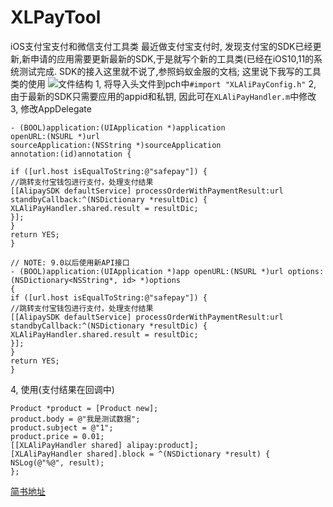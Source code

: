 # XLPayTool
iOS支付宝支付和微信支付工具类
最近做支付宝支付时, 发现支付宝的SDK已经更新,新申请的应用需要更新最新的SDK,于是就写个新的工具类(已经在iOS10,11的系统测试完成.
SDK的接入这里就不说了,参照蚂蚁金服的文档;
这里说下我写的工具类的使用
![文件结构](https://upload-images.jianshu.io/upload_images/4965226-927950545ffdd813.png?imageMogr2/auto-orient/strip%7CimageView2/2/w/1240)
1, 将导入头文件到pch中```#import "XLAliPayConfig.h"```
2, 由于最新的SDK只需要应用的appid和私钥, 因此可在```XLAliPayHandler.m```中修改
3, 修改AppDelegate
```
- (BOOL)application:(UIApplication *)application
openURL:(NSURL *)url
sourceApplication:(NSString *)sourceApplication
annotation:(id)annotation {

if ([url.host isEqualToString:@"safepay"]) {
//跳转支付宝钱包进行支付，处理支付结果
[[AlipaySDK defaultService] processOrderWithPaymentResult:url standbyCallback:^(NSDictionary *resultDic) {
XLAliPayHandler.shared.result = resultDic;
}];
}
return YES;
}

// NOTE: 9.0以后使用新API接口
- (BOOL)application:(UIApplication *)app openURL:(NSURL *)url options:(NSDictionary<NSString*, id> *)options
{
if ([url.host isEqualToString:@"safepay"]) {
//跳转支付宝钱包进行支付，处理支付结果
[[AlipaySDK defaultService] processOrderWithPaymentResult:url standbyCallback:^(NSDictionary *resultDic) {
XLAliPayHandler.shared.result = resultDic;
}];
}
return YES;
}
```
4, 使用(支付结果在回调中)
```
Product *product = [Product new];
product.body = @"我是测试数据";
product.subject = @"1";
product.price = 0.01;
[[XLAliPayHandler shared] alipay:product];
[XLAliPayHandler shared].block = ^(NSDictionary *result) {
NSLog(@"%@", result);
};
```
[简书地址](https://www.jianshu.com/p/726a70c1d72b)
